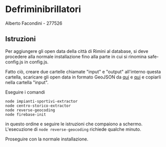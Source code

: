 # Defriminibrillatori 

Alberto Facondini - 277526

## Istruzioni

Per aggiungere gli open data della città di Rimini al database, si deve procedere alla normale installazione fino alla parte in cui si rinomina safe-config.js in config.js.

Fatto ciò, creare due cartelle chiamate "input" e "output" all'interno questa cartella, scaricare gli open data in formato GeoJSON da [qui](https://opendata.comune.rimini.it/dataset/defibrillatori-impianti-sportivi) e [qui](https://opendata.comune.rimini.it/dataset/defibrillatori-centro-storico) e copiarli nella cartella "input".

Eseguire i comandi
```
node impianti-sportivi-extractor
node centro-storico-extractor
node reverse-geocoding
node firebase-init
```
in questo ordine e seguire le istruzioni che compaiono a schermo. L'esecuzione di `node reverse-geocoding` richiede qualche minuto.

Proseguire con la normale installazione.

